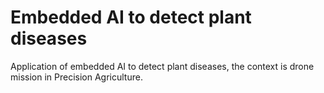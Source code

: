 # Embedded AI to detect plant diseases

Application of embedded AI to detect plant diseases, the context is drone mission in Precision Agriculture.

